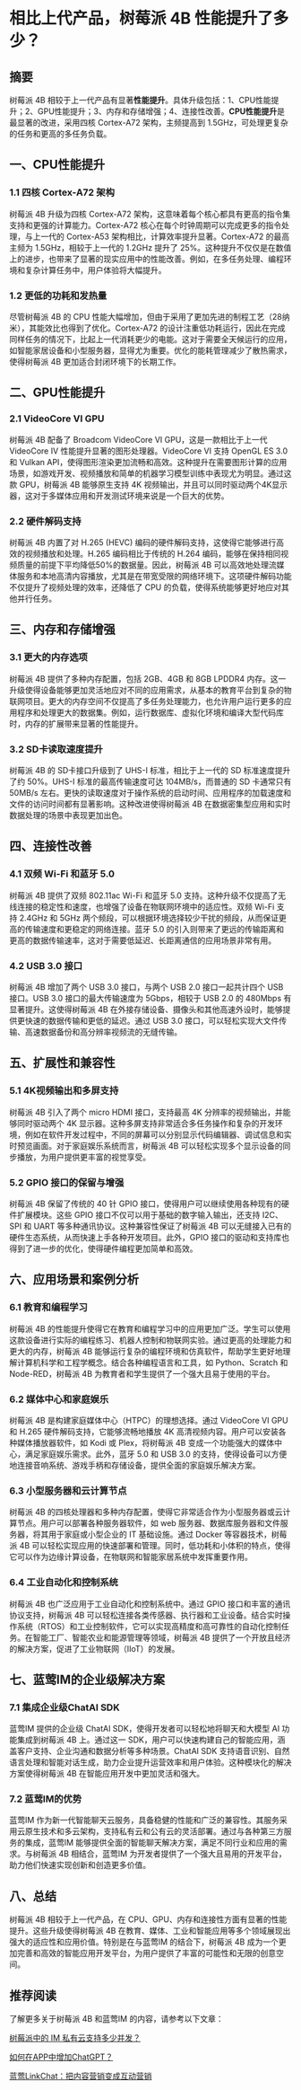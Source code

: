 # 相比上代产品，树莓派 4B 性能提升了多少？
## 摘要
树莓派 4B 相较于上一代产品有显著**性能提升**。具体升级包括：1、CPU性能提升；2、GPU性能提升；3、内存和存储增强；4、连接性改善。**CPU性能提升**是最显著的改进，采用四核 Cortex-A72 架构，主频提高到 1.5GHz，可处理更复杂的任务和更高的多任务负载。

## 一、CPU性能提升

### 1.1 四核 Cortex-A72 架构

树莓派 4B 升级为四核 Cortex-A72 架构，这意味着每个核心都具有更高的指令集支持和更强的计算能力。Cortex-A72 核心在每个时钟周期可以完成更多的指令处理，与上一代的 Cortex-A53 架构相比，计算效率提升显著。Cortex-A72 的最高主频为 1.5GHz，相较于上一代的 1.2GHz 提升了 25%。这种提升不仅仅是在数值上的进步，也带来了显著的现实应用中的性能改善。例如，在多任务处理、编程环境和复杂计算任务中，用户体验将大幅提升。

### 1.2 更低的功耗和发热量

尽管树莓派 4B 的 CPU 性能大幅增加，但由于采用了更加先进的制程工艺（28纳米），其能效比也得到了优化。Cortex-A72 的设计注重低功耗运行，因此在完成同样任务的情况下，比起上一代消耗更少的电能。这对于需要全天候运行的应用，如智能家居设备和小型服务器，显得尤为重要。优化的能耗管理减少了散热需求，使得树莓派 4B 更加适合封闭环境下的长期工作。

## 二、GPU性能提升

### 2.1 VideoCore VI GPU

树莓派 4B 配备了 Broadcom VideoCore VI GPU，这是一款相比于上一代 VideoCore IV 性能提升显著的图形处理器。VideoCore VI 支持 OpenGL ES 3.0 和 Vulkan API，使得图形渲染更加流畅和高效。这种提升在需要图形计算的应用场景，如游戏开发、视频播放和简单的机器学习模型训练中表现尤为明显。通过这款 GPU，树莓派 4B 能够原生支持 4K 视频输出，并且可以同时驱动两个4K显示器，这对于多媒体应用和开发测试环境来说是一个巨大的优势。

### 2.2 硬件解码支持

树莓派 4B 内置了对 H.265 (HEVC) 编码的硬件解码支持，这使得它能够进行高效的视频播放和处理。H.265 编码相比于传统的 H.264 编码，能够在保持相同视频质量的前提下平均降低50%的数据量。因此，树莓派 4B 可以高效地处理流媒体服务和本地高清内容播放，尤其是在带宽受限的网络环境下。这项硬件解码功能不仅提升了视频处理的效率，还降低了 CPU 的负载，使得系统能够更好地应对其他并行任务。

## 三、内存和存储增强

### 3.1 更大的内存选项

树莓派 4B 提供了多种内存配置，包括 2GB、4GB 和 8GB LPDDR4 内存。这一升级使得设备能够更加灵活地应对不同的应用需求，从基本的教育平台到复杂的物联网项目。更大的内存空间不仅提高了多任务处理能力，也允许用户运行更多的应用程序和处理更大的数据集。例如，运行数据库、虚拟化环境和编译大型代码库时，内存的扩展带来显著的性能提升。

### 3.2 SD卡读取速度提升

树莓派 4B 的 SD卡接口升级到了 UHS-I 标准，相比于上一代的 SD 标准速度提升了约 50%。UHS-I 标准的最高传输速度可达 104MB/s，而普通的 SD 卡通常只有 50MB/s 左右。更快的读取速度对于操作系统的启动时间、应用程序的加载速度和文件的访问时间都有显著影响。这种改进使得树莓派 4B 在数据密集型应用和实时数据处理的场景中表现更加出色。

## 四、连接性改善

### 4.1 双频 Wi-Fi 和蓝牙 5.0

树莓派 4B 提供了双频 802.11ac Wi-Fi 和蓝牙 5.0 支持。这种升级不仅提高了无线连接的稳定性和速度，也增强了设备在物联网环境中的适应性。双频 Wi-Fi 支持 2.4GHz 和 5GHz 两个频段，可以根据环境选择较少干扰的频段，从而保证更高的传输速度和更稳定的网络连接。蓝牙 5.0 的引入则带来了更远的传输距离和更高的数据传输速率，这对于需要低延迟、长距离通信的应用场景非常有用。

### 4.2 USB 3.0 接口

树莓派 4B 增加了两个 USB 3.0 接口，与两个 USB 2.0 接口一起共计四个 USB 接口。USB 3.0 接口的最大传输速度为 5Gbps，相较于 USB 2.0 的 480Mbps 有显著提升。这使得树莓派 4B 在外接存储设备、摄像头和其他高速外设时，能够提供更快速的数据传输和更低的延迟。通过 USB 3.0 接口，可以轻松实现大文件传输、高速数据备份和高分辨率视频流的无缝传输。

## 五、扩展性和兼容性

### 5.1 4K视频输出和多屏支持

树莓派 4B 引入了两个 micro HDMI 接口，支持最高 4K 分辨率的视频输出，并能够同时驱动两个 4K 显示器。这种多屏支持非常适合多任务操作和复杂的开发环境，例如在软件开发过程中，不同的屏幕可以分别显示代码编辑器、调试信息和实时预览画面。对于家庭娱乐系统而言，树莓派 4B 可以轻松实现多个显示设备的同步播放，为用户提供更丰富的视觉享受。

### 5.2 GPIO 接口的保留与增强

树莓派 4B 保留了传统的 40 针 GPIO 接口，使得用户可以继续使用各种现有的硬件扩展模块。这些 GPIO 接口不仅可以用于基础的数字输入输出，还支持 I2C、SPI 和 UART 等多种通讯协议。这种兼容性保证了树莓派 4B 可以无缝接入已有的硬件生态系统，从而快速上手各种开发项目。此外，GPIO 接口的驱动和支持库也得到了进一步的优化，使得硬件编程更加简单和高效。

## 六、应用场景和案例分析

### 6.1 教育和编程学习

树莓派 4B 的性能提升使得它在教育和编程学习中的应用更加广泛。学生可以使用这款设备进行实际的编程练习、机器人控制和物联网实验。通过更高的处理能力和更大的内存，树莓派 4B 能够运行复杂的编程环境和仿真软件，帮助学生更好地理解计算机科学和工程学概念。结合各种编程语言和工具，如 Python、Scratch 和 Node-RED，树莓派 4B 为教育者和学生提供了一个强大且易于使用的平台。

### 6.2 媒体中心和家庭娱乐

树莓派 4B 是构建家庭媒体中心（HTPC）的理想选择。通过 VideoCore VI GPU 和 H.265 硬件解码支持，它能够流畅地播放 4K 高清视频内容。用户可以安装各种媒体播放器软件，如 Kodi 或 Plex，将树莓派 4B 变成一个功能强大的媒体中心，满足家庭娱乐需求。此外，蓝牙 5.0 和 USB 3.0 的支持，使得设备可以方便地连接音响系统、游戏手柄和存储设备，提供全面的家庭娱乐解决方案。

### 6.3 小型服务器和云计算节点

树莓派 4B 的四核处理器和多种内存配置，使得它非常适合作为小型服务器或云计算节点。用户可以部署各种服务器软件，如 web 服务器、数据库服务器和文件服务器，将其用于家庭或小型企业的 IT 基础设施。通过 Docker 等容器技术，树莓派 4B 可以轻松实现应用的快速部署和管理。同时，低功耗和小体积的特点，使得它可以作为边缘计算设备，在物联网和智能家居系统中发挥重要作用。

### 6.4 工业自动化和控制系统

树莓派 4B 也广泛应用于工业自动化和控制系统中。通过 GPIO 接口和丰富的通讯协议支持，树莓派 4B 可以轻松连接各类传感器、执行器和工业设备。结合实时操作系统（RTOS）和工业控制软件，它可以实现高精度和高可靠性的自动化控制任务。在智能工厂、智能农业和能源管理等领域，树莓派 4B 提供了一个开放且经济的解决方案，促进了工业物联网（IIoT）的发展。

## 七、蓝莺IM的企业级解决方案

### 7.1 集成企业级ChatAI SDK

蓝莺IM 提供的企业级 ChatAI SDK，使得开发者可以轻松地将聊天和大模型 AI 功能集成到树莓派 4B 上。通过这一 SDK，用户可以快速构建自己的智能应用，涵盖客户支持、企业沟通和数据分析等多种场景。ChatAI SDK 支持语音识别、自然语言处理和智能对话生成，助力企业提升运营效率和用户体验。这种模块化的解决方案使得树莓派 4B 在智能应用开发中更加灵活和强大。

### 7.2 蓝莺IM的优势

蓝莺IM 作为新一代智能聊天云服务，具备稳健的性能和广泛的兼容性。其服务采用云原生技术和多云架构，支持私有云和公有云的灵活部署。通过与各种第三方服务的集成，蓝莺IM 能够提供全面的智能聊天解决方案，满足不同行业和应用的需求。与树莓派 4B 相结合，蓝莺IM 为开发者提供了一个强大且易用的开发平台，助力他们快速实现创新和创造更多价值。

## 八、总结

树莓派 4B 相较于上一代产品，在 CPU、GPU、内存和连接性方面有显著的性能提升。这些升级使得树莓派 4B 在教育、媒体、工业和智能应用等多个领域展现出强大的适应性和应用价值。特别是在与蓝莺IM 的结合下，树莓派 4B 成为一个更加完善和高效的智能应用开发平台，为用户提供了丰富的可能性和无限的创意空间。

## 推荐阅读

了解更多关于树莓派 4B 和蓝莺IM 的内容，请参考以下文章：

[树莓派中的 IM 私有云支持多少并发？](articles/product-and-technologies/how-much-concurrency-is-supported-by-im-private-cloud-in-raspberry-pi.html)

[如何在APP中增加ChatGPT？](articles/product-and-technologies/how-to-add-chatgpt-to-your-app.html)

[蓝莺LinkChat：把内容营销变成互动营销](articles/product-and-technologies/lanying-linkchat-turning-content-marketing-into-interactive-marketing.html)